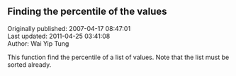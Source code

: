 ## Finding the percentile of the values  
Originally published: 2007-04-17 08:47:01  
Last updated: 2011-04-25 03:41:08  
Author: Wai Yip Tung  
  
This function find the percentile of a list of values. Note that the list must be sorted already.